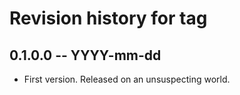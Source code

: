 # Revision history for tag

## 0.1.0.0 -- YYYY-mm-dd

* First version. Released on an unsuspecting world.
